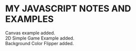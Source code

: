 # MY JAVASCRIPT NOTES AND EXAMPLES

Canvas example added. <br/>
2D Simple Game Example added. <br/>
Background Color Flipper added.